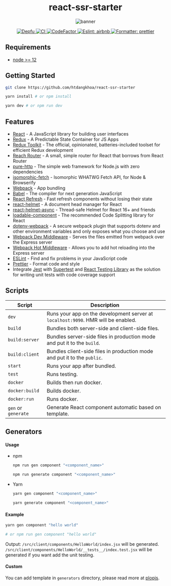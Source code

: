 <h1 align="center">react-ssr-starter</h1>

<p align="center">
  <img src="https://user-images.githubusercontent.com/15341301/131251228-40d7de86-ea0a-4cae-89a3-9a74e7f3b280.png" alt="banner" >
</p>

<p align='center'>
  <a href='https://depfu.com/github/htdangkhoa/react-ssr-starter?project_id=30809'>
    <img src='https://badges.depfu.com/badges/f269ac566de71c1081d497d42daec0d6/count.svg' alt='Depfu' />
  </a>

  <a href='https://github.com/htdangkhoa/react-ssr-starter/actions/workflows/ci.yml'>
    <img src='https://github.com/htdangkhoa/react-ssr-starter/actions/workflows/ci.yml/badge.svg' alt='CI' />
  </a>

  <a href="https://www.codefactor.io/repository/github/htdangkhoa/react-ssr-starter">
    <img src="https://www.codefactor.io/repository/github/htdangkhoa/react-ssr-starter/badge" alt="CodeFactor" />
  </a>

  <a href='https://github.com/airbnb/javascript/tree/master/packages/eslint-config-airbnb-base'>
    <img src='https://img.shields.io/badge/eslint-airbnb-4B32C3.svg' alt='Eslint: airbnb' />
  </a>

  <a href='https://github.com/prettier/prettier'>
    <img src='https://img.shields.io/badge/formatter-prettier-ff69b4.svg' alt='Formatter: prettier' />
  </a>
</p>

## Requirements

- [node >= 12](https://nodejs.org/en/download/)

## Getting Started

```sh
git clone https://github.com/htdangkhoa/react-ssr-starter

yarn install # or npm install

yarn dev # or npm run dev
```

## Features

- [React](https://reactjs.org) - A JavaScript library for building user interfaces
- [Redux](https://redux.js.org) - A Predictable State Container for JS Apps
- [Redux Toolkit](https://redux-toolkit.js.org) - The official, opinionated, batteries-included toolset for efficient Redux development
- [Reach Router](https://reach.tech/router) - A small, simple router for React that borrows from React Router
- [pure-http](https://github.com/htdangkhoa/pure-http) - The simple web framework for Node.js with zero dependencies
- [isomorphic-fetch](https://github.com/matthew-andrews/isomorphic-fetch) - Isomorphic WHATWG Fetch API, for Node & Browserify
- [Webpack](https://webpack.js.org) - App bundling
- [Babel](https://babeljs.io) - The compiler for next generation JavaScript
- [React Refresh](https://github.com/facebook/react/tree/main/packages/react-refresh) - Fast refresh components without losing their state
- [react-helmet](https://github.com/nfl/react-helmet) - A document head manager for React
- [react-helmet-async](https://github.com/staylor/react-helmet-async) - Thread-safe Helmet for React 16+ and friends
- [loadable-component](https://github.com/gregberge/loadable-components) - The recommended Code Splitting library for React
- [dotenv-webpack](https://github.com/mrsteele/dotenv-webpack) - A secure webpack plugin that supports dotenv and other environment variables and only exposes what you choose and use
- [Webpack Dev Middleware](https://github.com/webpack/webpack-dev-middleware) - Serves the files emitted from webpack over the Express server
- [Webpack Hot Middleware](https://github.com/webpack-contrib/webpack-hot-middleware) - Allows you to add hot reloading into the Express server
- [ESLint](https://eslint.org) - Find and fix problems in your JavaScript code
- [Prettier](https://prettier.io/) - Format code and style
- Integrate [Jest](https://jestjs.io/) with [Supertest](https://github.com/visionmedia/supertest) and [React Testing Library](https://github.com/testing-library/react-testing-library) as the solution for writing unit tests with code coverage support

## Scripts

| Script              | Description                                                                       |
| ------------------- | --------------------------------------------------------------------------------- |
| `dev`               | Runs your app on the development server at `localhost:9090`. HMR will be enabled. |
| `build`             | Bundles both server-side and client-side files.                                   |
| `build:server`      | Bundles server-side files in production mode and put it to the `build`.           |
| `build:client`      | Bundles client-side files in production mode and put it to the `public`.          |
| `start`             | Runs your app after bundled.                                                      |
| `test`              | Runs testing.                                                                     |
| `docker`            | Builds then run docker.                                                           |
| `docker:build`      | Builds docker.                                                                    |
| `docker:run`        | Runs docker.                                                                      |
| `gen` or `generate` | Generate React component automatic based on template.                             |

## Generators

#### Usage

- npm

  ```sh
  npm run gen component "<component_name>"

  npm run generate component "<component_name>"
  ```

- Yarn

  ```sh
  yarn gen component "<component_name>"

  yarn generate component "<component_name>"
  ```

#### Example

```sh
yarn gen component "hello world"

# or npm run gen component "hello world"
```

Output: `/src/client/components/HelloWorld/index.jsx` will be generated. `/src/client/components/HelloWorld/__tests__/index.test.jsx` will be generated if you want add the unit testing.

#### Custom

You can add template in `generators` directory, please read more at [plopjs](https://github.com/plopjs/plop).
